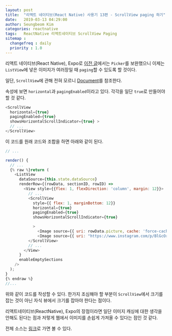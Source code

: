 ```yaml
---
layout: post
title:  "리액트 네이티브(React Native) 사용기 13편 - ScrollView paging 하기"
date:   2019-03-13 04:29:00
author: Seungbeom Kim
categories: reactnative
tags:	ReactNative 리액트네이티브 ScrollView Paging
sitemap :
  changefreq : daily
  priority : 1.0
---
```


리액트 네이티브(React Native), Expo로 [이전 글](https://myksb1223.github.io/reactnative/2019/03/12/React-Native-12.html)에서는 `Picker`를 보완했으니 이제는 `ListView`에 넣은 이미지가 여러장일 때 `paging`할 수 있도록 할 것이다.

일단, `ScrollView`에 관해 전혀 모르니 [Document](https://docs.expo.io/versions/latest/react-native/scrollview/)를 참조한다.

속성에 보면 `horizontal`과 `pagingEnabled`이라고 있다.
각각을 일단 `true`로 만들어야 할 것 같다.

```Javascript
<ScrollView
  horizontal={true}
  pagingEnabled={true}
  showsHorizontalScrollIndicator={true} >
  // ...
</ScrollView>
```

이 코드를 원래 코드와 조합을 하면 아래와 같이 된다.

```Javascript
// ...

render() {
  // ...
  {% raw %}return (
    <ListView
      dataSource={this.state.dataSource}
      renderRow={(rowData, sectionID, rowID) =>
        <View style={{flex: 1, flexDirection: 'column', margin: 12}}>
          // ...
          <ScrollView
            style={{ flex: 1, marginBottom: 12}}
            horizontal={true}
            pagingEnabled={true}
            showsHorizontalScrollIndicator={true}

            >
              <Image source={{ uri: rowData.picture, cache: 'force-cache', }} style={{ flex: 1, width:  width-24, height: width-24}} />
              <Image source={{ uri: "https://www.instagram.com/p/BlGcOrlDr5W/media/?size=m", cache: 'force-cache', }} style={{ flex: 1, width:  width-24, height: width-24}} />
          </ScrollView>
          // ...
        </View>
      }
      enableEmptySections
    />
  );
}
{% endraw %}
//...
```

위와 같이 코드를 작성할 수 있다.
한가지 조심해야 할 부분이 `ScrollView`에서 크기를 잡는 것이 아닌 자식 뷰에서 크기를 잡아야 한다는 점이다.

리액트네이티브(ReactNative), Expo의 장점이라면 일단 이미지 캐싱에 대한 생각을 안해도 된다는 점과 저렇게 웹에서 이미지를 손쉽게 가져올 수 있다는 점인 것 같다.

전체 소스는 [링크](https://github.com/myksb1223/ReactNative-instagram-example)로 가면 볼 수 있다.
